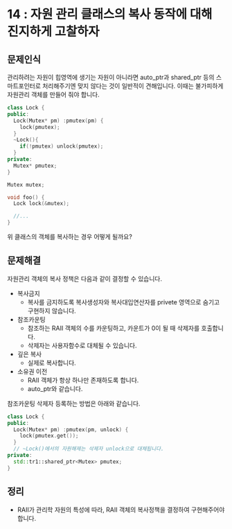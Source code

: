 # 14 : 자원 관리 클래스의 복사 동작에 대해 진지하게 고찰하자
## 문제인식
관리하려는 자원이 힙영역에 생기는 자원이 아니라면 auto_ptr과 shared_ptr 등의 스마트포인터로 처리해주기엔 맞지 않다는 것이 일반적이 견해입니다.
이때는 불가피하게 자원관리 객체를 만들어 줘야 합니다.

```c++
class Lock {
public:
  Lock(Mutex* pm) :pmutex(pm) {
    lock(pmutex);
  }
  ~Lock(){
    if(!pmutex) unlock(pmutex);
  }
private:
  Mutex* pmutex;
}

Mutex mutex;

void foo() {
  Lock lock(&mutex);

  //...
}
```

위 클래스의 객체를 복사하는 경우 어떻게 될까요?

## 문제해결
자원관리 객체의 복사 정책은 다음과 같이 결정할 수 있습니다.

- 복사금지
  - 복사를 금지하도록 복사생성자와 복사대입연산자를 privete 영역으로 숨기고 구현하지 않습니다.
- 참조카운팅
  - 참조하는 RAII 객체의 수를 카운팅하고, 카운트가 0이 될 때 삭제자를 호출합니다.
  - 삭제자는 사용자함수로 대체될 수 있습니다.
- 깊은 복사
  - 실제로 복사합니다.
- 소유권 이전
  - RAII 객체가 항상 하나만 존재하도록 합니다.
  - auto_ptr와 같습니다.

참조카운팅 삭제자 등록하는 방법은 아래와 같습니다.

```c++
class Lock {
public:
  Lock(Mutex* pm) :pmutex(pm, unlock) {
    lock(pmutex.get());
  }
  // ~Lock()에서의 자원해제는 삭제자 unlock으로 대체됩니다.
private:
  std::tr1::shared_ptr<Mutex> pmutex;
}
```

## 정리
- RAII가 관리학 자원의 특성에 따라, RAII 객체의 복사정책을 결정하여 구현해주어야 합니다.
